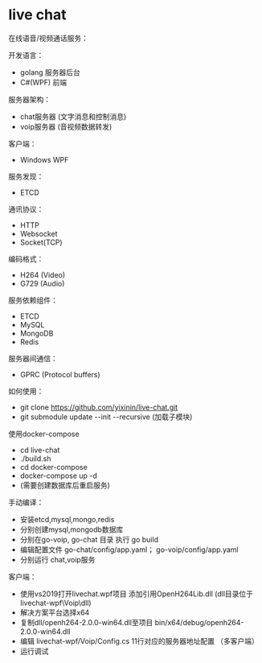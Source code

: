 # live chat

在线语音/视频通话服务：

开发语言：
- golang 服务器后台
- C#(WPF) 前端

服务器架构：
- chat服务器    (文字消息和控制消息)
- voip服务器    (音视频数据转发)

客户端：
- Windows WPF

服务发现：
- ETCD

通讯协议：
- HTTP
- Websocket
- Socket(TCP)

编码格式：
- H264 (Video)
- G729 (Audio)

服务依赖组件：
- ETCD
- MySQL
- MongoDB
- Redis

服务器间通信：
- GPRC (Protocol buffers)

如何使用：
- git clone https://github.com/yixinin/live-chat.git
- git submodule update --init --recursive (加载子模块)

使用docker-compose
- cd live-chat
- ./build.sh
- cd docker-compose
- docker-compose up -d 
- (需要创建数据库后重启服务)

手动编译：
- 安装etcd,mysql,mongo,redis
- 分别创建mysql,mongodb数据库
- 分别在go-voip, go-chat 目录 执行 go build
- 编辑配置文件 go-chat/config/app.yaml； go-voip/config/app.yaml
- 分别运行 chat,voip服务

客户端：
- 使用vs2019打开livechat.wpf项目 添加引用OpenH264Lib.dll (dll目录位于livechat-wpf\Voip\dll)
- 解决方案平台选择x64
- 复制dll/openh264-2.0.0-win64.dll至项目 bin/x64/debug/openh264-2.0.0-win64.dll
- 编辑 livechat-wpf/Voip/Config.cs 11行对应的服务器地址配置 （多客户端）
- 运行调试
